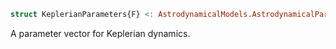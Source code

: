 ```julia
struct KeplerianParameters{F} <: AstrodynamicalModels.AstrodynamicalParameters{F, 1}
```

A parameter vector for Keplerian dynamics.
